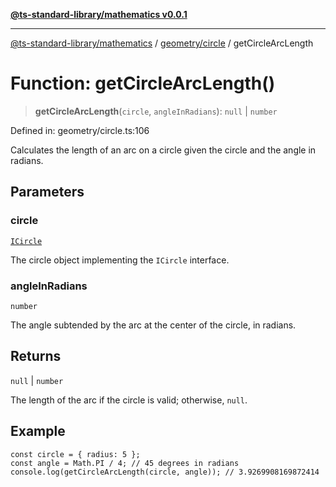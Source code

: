 [**@ts-standard-library/mathematics v0.0.1**](../../../README.md)

***

[@ts-standard-library/mathematics](../../../README.md) / [geometry/circle](../README.md) / getCircleArcLength

# Function: getCircleArcLength()

> **getCircleArcLength**(`circle`, `angleInRadians`): `null` \| `number`

Defined in: geometry/circle.ts:106

Calculates the length of an arc on a circle given the circle and the angle in radians.

## Parameters

### circle

[`ICircle`](../interfaces/ICircle.md)

The circle object implementing the `ICircle` interface.

### angleInRadians

`number`

The angle subtended by the arc at the center of the circle, in radians.

## Returns

`null` \| `number`

The length of the arc if the circle is valid; otherwise, `null`.

## Example

```
const circle = { radius: 5 };
const angle = Math.PI / 4; // 45 degrees in radians
console.log(getCircleArcLength(circle, angle)); // 3.9269908169872414
```
